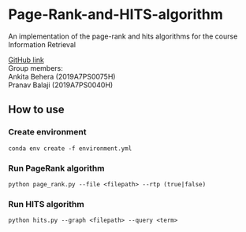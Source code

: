 # Page-Rank-and-HITS-algorithm
An implementation of the page-rank and hits algorithms for the course Information Retrieval

[GitHub link](https://github.com/greenfish8090/Page-Rank-and-HITS-algorithm/) <br>
Group members: <br>
Ankita Behera (2019A7PS0075H) <br>
Pranav Balaji (2019A7PS0040H) <br>

## How to use
### Create environment

```
conda env create -f environment.yml
```
### Run PageRank algorithm

```
python page_rank.py --file <filepath> --rtp (true|false)
```
### Run HITS algorithm

```
python hits.py --graph <filepath> --query <term>
```
